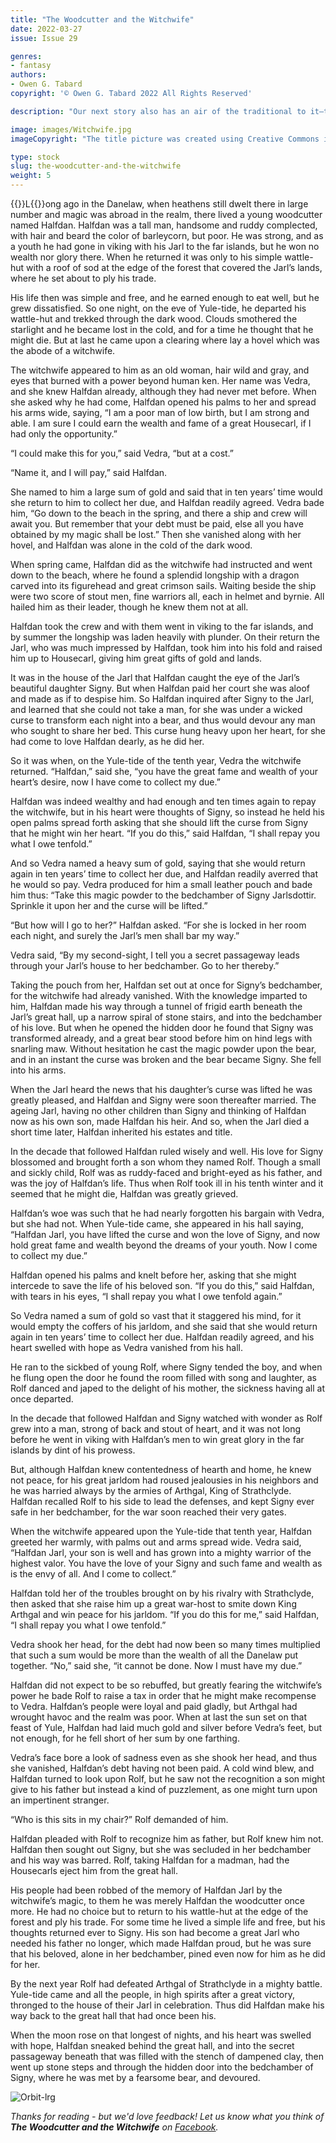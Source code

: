 ```yaml
---
title: "The Woodcutter and the Witchwife"
date: 2022-03-27
issue: Issue 29

genres:
- fantasy
authors:
- Owen G. Tabard
copyright: '© Owen G. Tabard 2022 All Rights Reserved'

description: "Our next story also has an air of the traditional to it—this time Owen G. Tabard takes us into the territory of the folktale, in which everyman heroes make rash promises in search of glittering rewards, and devastating rules of three (and other fearsome narrative monsters) lie in wait for the misguided."

image: images/Witchwife.jpg
imageCopyright: "The title picture was created using Creative Commons images - many thanks to the following creators: [GioeleFazzeri ](https://pixabay.com/photos/viking-warrior-vikings-sword-5151537/) [twice](https://pixabay.com/photos/man-viking-axe-knight-medieval-6027213/), [analogicus](https://pixabay.com/photos/skin-eye-iris-blue-older-folds-3358873/), [KEREM_TASER](https://pixabay.com/photos/wood-wall-brick-brick-color-hoard-4622667/), and [Ash _ Ismail](https://unsplash.com/photos/OLRWjFIRvxY)."

type: stock
slug: the-woodcutter-and-the-witchwife
weight: 5
---
```


{{<glyph>}}L{{</glyph>}}ong ago in the Danelaw, when heathens still dwelt there in large number and magic was abroad in the realm, there lived a young woodcutter named Halfdan. Halfdan was a tall man, handsome and ruddy complected, with hair and beard the color of barleycorn, but poor. He was strong, and as a youth he had gone in viking with his Jarl to the far islands, but he won no wealth nor glory there. When he returned it was only to his simple wattle-hut with a roof of sod at the edge of the forest that covered the Jarl’s lands, where he set about to ply his trade.

His life then was simple and free, and he earned enough to eat well, but he grew dissatisfied. So one night, on the eve of Yule-tide, he departed his wattle-hut and trekked through the dark wood. Clouds smothered the starlight and he became lost in the cold, and for a time he thought that he might die. But at last he came upon a clearing where lay a hovel which was the abode of a witchwife.

The witchwife appeared to him as an old woman, hair wild and gray, and eyes that burned with a power beyond human ken. Her name was Vedra, and she knew Halfdan already, although they had never met before. When she asked why he had come, Halfdan opened his palms to her and spread his arms wide, saying, “I am a poor man of low birth, but I am strong and able. I am sure I could earn the wealth and fame of a great Housecarl, if I had only the opportunity.”

“I could make this for you,” said Vedra, “but at a cost.”

“Name it, and I will pay,” said Halfdan.

She named to him a large sum of gold and said that in ten years’ time would she return to him to collect her due, and Halfdan readily agreed. Vedra bade him, “Go down to the beach in the spring, and there a ship and crew will await you. But remember that your debt must be paid, else all you have obtained by my magic shall be lost.” Then she vanished along with her hovel, and Halfdan was alone in the cold of the dark wood.

When spring came, Halfdan did as the witchwife had instructed and went down to the beach, where he found a splendid longship with a dragon carved into its figurehead and great crimson sails. Waiting beside the ship were two score of stout men, fine warriors all, each in helmet and byrnie. All hailed him as their leader, though he knew them not at all.

Halfdan took the crew and with them went in viking to the far islands, and by summer the longship was laden heavily with plunder. On their return the Jarl, who was much impressed by Halfdan, took him into his fold and raised him up to Housecarl, giving him great gifts of gold and lands.

It was in the house of the Jarl that Halfdan caught the eye of the Jarl’s beautiful daughter Signy. But when Halfdan paid her court she was aloof and made as if to despise him. So Halfdan inquired after Signy to the Jarl, and learned that she could not take a man, for she was under a wicked curse to transform each night into a bear, and thus would devour any man who sought to share her bed. This curse hung heavy upon her heart, for she had come to love Halfdan dearly, as he did her.

So it was when, on the Yule-tide of the tenth year, Vedra the witchwife returned. “Halfdan,” said she, “you have the great fame and wealth of your heart’s desire, now I have come to collect my due.”

Halfdan was indeed wealthy and had enough and ten times again to repay the witchwife, but in his heart were thoughts of Signy, so instead he held his open palms spread forth asking that she should lift the curse from Signy that he might win her heart. “If you do this,” said Halfdan, “I shall repay you what I owe tenfold.”

And so Vedra named a heavy sum of gold, saying that she would return again in ten years’ time to collect her due, and Halfdan readily averred that he would so pay. Vedra produced for him a small leather pouch and bade him thus: “Take this magic powder to the bedchamber of Signy Jarlsdottir. Sprinkle it upon her and the curse will be lifted.”

“But how will I go to her?” Halfdan asked. “For she is locked in her room each night, and surely the Jarl’s men shall bar my way.”

Vedra said, “By my second-sight, I tell you a secret passageway leads through your Jarl’s house to her bedchamber. Go to her thereby.”

Taking the pouch from her, Halfdan set out at once for Signy’s bedchamber, for the witchwife had already vanished. With the knowledge imparted to him, Halfdan made his way through a tunnel of frigid earth beneath the Jarl’s great hall, up a narrow spiral of stone stairs, and into the bedchamber of his love. But when he opened the hidden door he found that Signy was transformed already, and a great bear stood before him on hind legs with snarling maw. Without hesitation he cast the magic powder upon the bear, and in an instant the curse was broken and the bear became Signy. She fell into his arms.

When the Jarl heard the news that his daughter’s curse was lifted he was greatly pleased, and Halfdan and Signy were soon thereafter married. The ageing Jarl, having no other children than Signy and thinking of Halfdan now as his own son, made Halfdan his heir. And so, when the Jarl died a short time later, Halfdan inherited his estates and title.

In the decade that followed Halfdan ruled wisely and well. His love for Signy blossomed and brought forth a son whom they named Rolf. Though a small and sickly child, Rolf was as ruddy-faced and bright-eyed as his father, and was the joy of Halfdan’s life. Thus when Rolf took ill in his tenth winter and it seemed that he might die, Halfdan was greatly grieved.

Halfdan’s woe was such that he had nearly forgotten his bargain with Vedra, but she had not. When Yule-tide came, she appeared in his hall saying, “Halfdan Jarl, you have lifted the curse and won the love of Signy, and now hold great fame and wealth beyond the dreams of your youth. Now I come to collect my due.”

Halfdan opened his palms and knelt before her, asking that she might intercede to save the life of his beloved son. “If you do this,” said Halfdan, with tears in his eyes, “I shall repay you what I owe tenfold again.”

So Vedra named a sum of gold so vast that it staggered his mind, for it would empty the coffers of his jarldom, and she said that she would return again in ten years’ time to collect her due. Halfdan readily agreed, and his heart swelled with hope as Vedra vanished from his hall. 

He ran to the sickbed of young Rolf, where Signy tended the boy, and when he flung open the door he found the room filled with song and laughter, as Rolf danced and japed to the delight of his mother, the sickness having all at once departed.

In the decade that followed Halfdan and Signy watched with wonder as Rolf grew into a man, strong of back and stout of heart, and it was not long before he went in viking with Halfdan’s men to win great glory in the far islands by dint of his prowess. 

But, although Halfdan knew contentedness of hearth and home, he knew not peace, for his great jarldom had roused jealousies in his neighbors and he was harried always by the armies of Arthgal, King of Strathclyde. Halfdan recalled Rolf to his side to lead the defenses, and kept Signy ever safe in her bedchamber, for the war soon reached their very gates.

When the witchwife appeared upon the Yule-tide that tenth year, Halfdan greeted her warmly, with palms out and arms spread wide. Vedra said, “Halfdan Jarl, your son is well and has grown into a mighty warrior of the highest valor. You have the love of your Signy and such fame and wealth as is the envy of all. And I come to collect.”

Halfdan told her of the troubles brought on by his rivalry with Strathclyde, then asked that she raise him up a great war-host to smite down King Arthgal and win peace for his jarldom. “If you do this for me,” said Halfdan, “I shall repay you what I owe tenfold.”

Vedra shook her head, for the debt had now been so many times multiplied that such a sum would be more than the wealth of all the Danelaw put together. “No,” said she, “it cannot be done. Now I must have my due.”

Halfdan did not expect to be so rebuffed, but greatly fearing the witchwife’s power he bade Rolf to raise a tax in order that he might make recompense to Vedra. Halfdan’s people were loyal and paid gladly, but Arthgal had wrought havoc and the realm was poor. When at last the sun set on that feast of Yule, Halfdan had laid much gold and silver before Vedra’s feet, but not enough, for he fell short of her sum by one farthing.

Vedra’s face bore a look of sadness even as she shook her head, and thus she vanished, Halfdan’s debt having not been paid. A cold wind blew, and Halfdan turned to look upon Rolf, but he saw not the recognition a son might give to his father but instead a kind of puzzlement, as one might turn upon an impertinent stranger. 

“Who is this sits in my chair?” Rolf demanded of him.

Halfdan pleaded with Rolf to recognize him as father, but Rolf knew him not. Halfdan then sought out Signy, but she was secluded in her bedchamber and his way was barred. Rolf, taking Halfdan for a madman, had the Housecarls eject him from the great hall.

His people had been robbed of the memory of Halfdan Jarl by the witchwife’s magic, to them he was merely Halfdan the woodcutter once more. He had no choice but to return to his wattle-hut at the edge of the forest and ply his trade. For some time he lived a simple life and free, but his thoughts returned ever to Signy. His son had become a great Jarl  who needed his father no longer, which made Halfdan proud, but he was sure that his beloved, alone in her bedchamber, pined even now for him as he did for her.

By the next year Rolf had defeated Arthgal of Strathclyde in a mighty battle. Yule-tide came and all the people, in high spirits after a great victory, thronged to the house of their Jarl in celebration. Thus did Halfdan make his way back to the great hall that had once been his.

When the moon rose on that longest of nights, and his heart was swelled with hope, Halfdan sneaked behind the great hall, and into the secret passageway beneath that was filled with the stench of dampened clay, then went up stone steps and through the hidden door into the bedchamber of Signy, where he was met by a fearsome bear, and devoured.

![Orbit-lrg](images/Orbit.svg)

*Thanks for reading - but we'd love feedback! Let us know what you think of **The Woodcutter and the Witchwife** on [Facebook](https://www.facebook.com/MythaxisMagazine/posts/451934546727543).*
